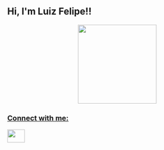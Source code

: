 ## Hi, I'm Luiz Felipe!!
<div align="center">
  <a href="https://github.com/LuizFVSantos">
  <img height="180em" src="https://github-readme-stats.vercel.app/api/top-langs/?username=LuizFVSantos&layout=compact&langs_count=7&theme=dracula"/>
</div>

<h3 align="left">Connect with me:</h3>
<p align="left">
<a href="www.linkedin.com/in/luiz-felipe-viana-dos-santos-94ab95225" target="blank"><img align="center" src="https://raw.githubusercontent.com/rahuldkjain/github-profile-readme-generator/master/src/images/icons/Social/linked-in-alt.svg" alt="" height="30" width="40" /></a>
</p>
